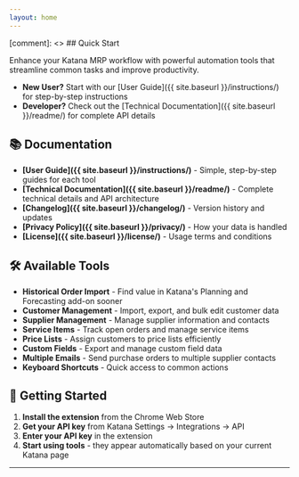 ```yaml
---
layout: home
---
```


[comment]: <>  ## Quick Start

Enhance your Katana MRP workflow with powerful automation tools that streamline common tasks and improve productivity.

- **New User?** Start with our [User Guide]({{ site.baseurl }}/instructions/) for step-by-step instructions
- **Developer?** Check out the [Technical Documentation]({{ site.baseurl }}/readme/) for complete API details

## 📚 Documentation

- **[User Guide]({{ site.baseurl }}/instructions/)** - Simple, step-by-step guides for each tool
- **[Technical Documentation]({{ site.baseurl }}/readme/)** - Complete technical details and API architecture  
- **[Changelog]({{ site.baseurl }}/changelog/)** - Version history and updates
- **[Privacy Policy]({{ site.baseurl }}/privacy/)** - How your data is handled
- **[License]({{ site.baseurl }}/license/)** - Usage terms and conditions

## 🛠️ Available Tools

- **Historical Order Import** - Find value in Katana's Planning and Forecasting add-on sooner
- **Customer Management** - Import, export, and bulk edit customer data
- **Supplier Management** - Manage supplier information and contacts  
- **Service Items** - Track open orders and manage service items
- **Price Lists** - Assign customers to price lists efficiently
- **Custom Fields** - Export and manage custom field data
- **Multiple Emails** - Send purchase orders to multiple supplier contacts
- **Keyboard Shortcuts** - Quick access to common actions

## 🎯 Getting Started

1. **Install the extension** from the Chrome Web Store
2. **Get your API key** from Katana Settings → Integrations → API
3. **Enter your API key** in the extension
4. **Start using tools** - they appear automatically based on your current Katana page

---
